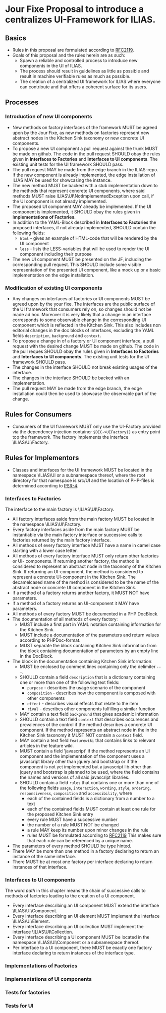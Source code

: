# Jour Fixe Proposal to introduce a centralizes UI-Framework for ILIAS.

## Basics

* Rules in this proposal are formulated according to [RFC2119](https://www.ietf.org/rfc/rfc2119.txt).
* Goals of this proposal and the rules herein are as such:
    * Spawn a reliable and controlled process to introduce new components in the
      UI of ILIAS.
    * The process should result in guidelines as little as possible and result in
      machine verifiable rules as much as possible.
    * The creation of a centralized UI framework for ILIAS where everyone can
      contribute and that offers a coherent surface for its users.

## Processes

### Introduction of new UI components

* New methods on factory interfaces of the framework MUST be agreed upon by the
  Jour Fixe, as new methods on factories represent new abstract nodes in the Kitchen
  Sink taxonomy or new concrete UI components.
* To propose a new UI component a pull request against the trunk MUST be made on
  github. The code in the pull request SHOULD obay the rules given in **Interfaces
  to Factories** and **Interfaces to UI components**. The existing unit tests for
  the UI framework SHOULD pass.
* The pull request MAY be made from the edge branch in the ILIAS-repo. If the new
  component is already implemented, the edge installation of ILIAS MAY be used
  for showcasing the instance.
* The new method MUST be backed with a stub implementation down to the methods
  that represent concrete UI components, where said methods MUST raise
  ILIAS\UI\NotImplementedException upon call, if the UI component is not already
  implemented.
* The proposed UI component MAY already be implemented. If the UI component is
  implemented, it SHOULD obay the rules given in **Implementations of Factories**.
* In addition to the YAML-Block described in **Interfaces to Factories** the
  proposed interfaces, if not already implemented, SHOULD contain the following
  fields:
    * `html` - gives an example of HTML-code that will be rendered by the
      UI component
    * `less` - lists the LESS-variables that will be used to render the
      UI component including their purpose
* The new UI component MUST be presented on the JF, including the corresponding
  pull request. This SHOULD include some visible representation of the presented
  UI component, like a mock up or a basic implementation on the edge installation.

### Modification of existing UI components

* Any changes on interfaces of factories or UI components MUST be agreed upon by
  the your fixe. The interfaces are the public surface of the UI framework that
  consumers rely on, so changes should not be made ad hoc. Moreover it is very
  likely that a change in an interface corresponds to some observable change in
  the corresponding UI component which is reflected in the Kitchen Sink. This
  also includes non editorial changes in the doc blocks of interfaces, excluding
  the YAML fields `description`, `background` and `context`.
* To propose a change in of a factory or UI component interface, a pull request
  with the desired change MUST be made on github. The code in the pull reques
  SHOULD obay the rules given in **Interfaces to Factories** and **Interfaces to
  UI components**. The existing unit tests for the UI framework SHOULD pass.
* The changes in the interface SHOULD not break existing usages of the interface.
* The changes in the interface SHOULD be backed with an implementation.
* The pull request MAY be made from the edge branch, the edge installation could
  then be used to showcase the observable part of the change.

## Rules for Consumers

* Consumers of the UI framework MUST only use the UI-Factory provided via the
  dependency injection container `$DIC->UIFactory()` as entry point top the
  framework. The factory implements the interface \ILIAS\UI\Factory.

## Rules for Implementors

* Classes and interfaces for the UI framework MUST be located in the namespace
  \ILIAS\UI or a subnamespace thereof, where the root directory for that 
  namespace is src/UI and the location of PHP-files is determined according to
  [PSR-4](http://www.php-fig.org/psr/psr-4/).

### Interfaces to Factories

The interface to the main factory is \ILIAS\UI\Factory.

* All factory interfaces aside from the main factory MUST be located in the 
  namespace \ILIAS\UI\Factory.
* Every factory interfaces aside from the main factory MUST be instantiable via
  the main factory interface or successive calls to factories returned by the
  main factory interface.
* All methods of every factory interface MUST have a name in camel case starting
  with a lower case letter.
* All methods of every factory interface MUST only return other factories or UI-
  components. If returning another factory, the method is considered to represent
  an abstract node in the taxonomy of the Kitchen Sink. If returning an UI-component,
  the method is considered to represent a concrete UI-component in the Kitchen
  Sink. The decamelcased name of the method is considered to be the name of the
  abstract node or concrete UI component in the Kitchen Sink.
* If a method of a factory returns another factory, it MUST NOT have parameters.
* If a method of a factory returns an UI-component it MAY have parameters.
* All methods of every factory MUST be documented in a PHP DocBlock.
* The documentation of all methods of every factory:
    * MUST include a first part in YAML notation containing information for the
      Kitchen Sink.
    * MUST include a documentation of the parameters and return values according
      to PHPDoc-format.
    * MUST separate the block containing Kitchen Sink information from the block
      containing documentation of parameters by an empty line in the DocBlock.
* The block in the documentation containing Kitchen Sink information:
    * MUST be enclosed by comment lines containing only the delimiter `---`.
    * SHOULD contain a field `description` that is a dictionary containing one or
      more than one of the following text fields:
        * `purpose` - describes the usage scenario of the component
        * `composition` - describes how the component is composed with other
          components
        * `effect` - describes visual effects that relate to the item
        * `rival` - describes other components fulfilling a similar function
    * MAY contain a text field `background` that gives academic information
    * SHOULD contain a text field `context` that describes occurences and
      prevalences of the control if the method describes a concrete UI component.
      If the method represents an abstract node in the in the Kitchen Sink
      taxonomy it MUST NOT contain a `context` field.
    * MAY contain a text field `featurewiki` that contains links to relevant
      articles in the feature wiki.
    * MUST contain a field 'javascript' if the method represents an UI component
      and the implementation of the component uses a javascript library other
      than jquery and bootstrap or if the component is not yet implemented but a
      javascript lib other than jquery and bootstrap is planned to be used, where
      the field contains the names and versions of all said javascript libraries.
    * SHOULD contain a field `rules` that contains one or more than one of the 
      following fields `usage`, `interaction`, `wording`, `style`, `ordering`, 
      `responsiveness`, `composition` and `accessibility`, where
        * each of the contained fields is a dictionary from a number to a text
        * each of the contained fields MUST contain at least one rule for the
          proposed Kitchen Sink entry
        * every rule MUST have a successive number
        * the number of a rule MUST NOT be changed
        * a rule MAY keep its number upon minor changes in the rule
        * rules MUST be formulated according to [RFC2119](https://www.ietf.org/rfc/rfc2119.txt)
      This makes sure that each rule can be referenced by a unique name.
* The parameters of every method SHOULD be type hinted.
* There MAY be more than one method in a factory declaring to return an instance
  of the same interface.
* There MUST be at most one factory per interface declaring to return instances of
  that interface.

### Interfaces to UI components

The word *path* in this chapter means the chain of successive calls to methods
of factories leading to the creation of a UI component.

* Every interface describing an UI component MUST extend the interface
  \ILIAS\UI\Component.
* Every interface describing an UI element MUST implement the interface
  \ILIAS\UI\Element.
* Every interface describing an UI collection MUST implement the interface
  \ILIAS\UI\Collection.
* Every interface describing a UI component MUST be located in the namespace
  \ILIAS\UI\Component or a subnamespace thereof.
* Per interface to a UI component, there MUST be exactly one factory interface
  declaring to return instances of the interface type.

### Implementations of Factories

### Implementations of UI components

### Tests for factories

### Tests for UI

